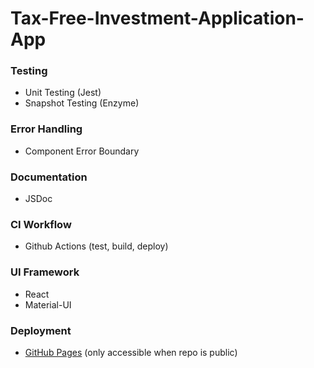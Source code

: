# Tax-Free-Investment-Application-App

### Testing
- Unit Testing (Jest)
- Snapshot Testing (Enzyme)

### Error Handling
- Component Error Boundary

### Documentation
- JSDoc

### CI Workflow
- Github Actions (test, build, deploy)

### UI Framework
- React
- Material-UI

### Deployment
- [GitHub Pages](https://uncaughttypeerror.github.io/Tax-Free-Investment-Application-App/) (only accessible when repo is public)
